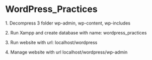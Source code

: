 # WordPress_Practices
<p>1. Decompress 3 folder wp-admin, wp-content, wp-includes</p>
<p>2. Run Xampp and create database with name: wordpress_practices</p>
<p>3. Run website with url: localhost/wordpress</p>
<p>4. Manage website with url localhost/wordpress/wp-admin</p>

